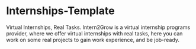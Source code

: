 # Internships-Template
Virtual Internships, Real Tasks.
Intern2Grow is a virtual internship programs provider, where we offer virtual internships with real tasks, here you can work on some real projects to gain work experience, and be job-ready.
